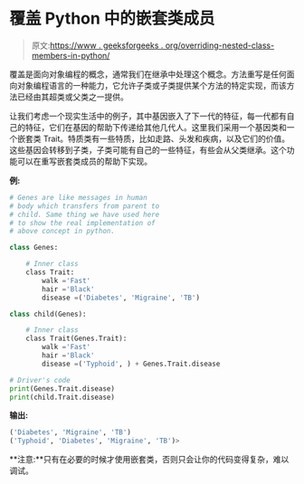 # 覆盖 Python 中的嵌套类成员

> 原文:[https://www . geeksforgeeks . org/overriding-nested-class-members-in-python/](https://www.geeksforgeeks.org/overriding-nested-class-members-in-python/)

覆盖是面向对象编程的概念，通常我们在继承中处理这个概念。方法重写是任何面向对象编程语言的一种能力，它允许子类或子类提供某个方法的特定实现，而该方法已经由其超类或父类之一提供。

让我们考虑一个现实生活中的例子，其中基因嵌入了下一代的特征，每一代都有自己的特征，它们在基因的帮助下传递给其他几代人。这里我们采用一个基因类和一个嵌套类 Trait。特质类有一些特质，比如走路、头发和疾病，以及它们的价值。这些基因会转移到子类，子类可能有自己的一些特征，有些会从父类继承。这个功能可以在重写嵌套类成员的帮助下实现。

**例:**

```py
# Genes are like messages in human 
# body which transfers from parent to 
# child. Same thing we have used here
# to show the real implementation of 
# above concept in python.

class Genes:

    # Inner class
    class Trait:
        walk ='Fast'
        hair ='Black'
        disease =('Diabetes', 'Migraine', 'TB')

class child(Genes):

    # Inner class
    class Trait(Genes.Trait):
        walk ='Fast'
        hair ='Black'
        disease =('Typhoid', ) + Genes.Trait.disease

# Driver's code
print(Genes.Trait.disease)
print(child.Trait.disease)
```

**输出:**

```py
('Diabetes', 'Migraine', 'TB')
('Typhoid', 'Diabetes', 'Migraine', 'TB')>

```

**注意:**只有在必要的时候才使用嵌套类，否则只会让你的代码变得复杂，难以调试。